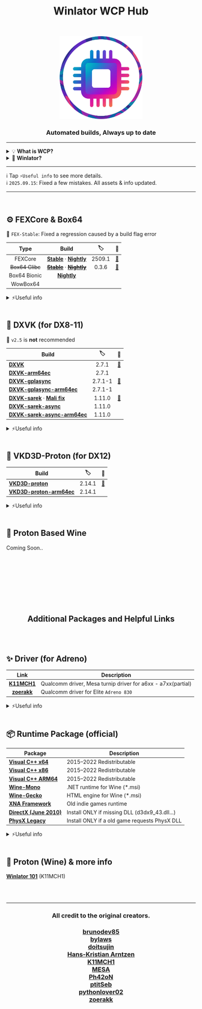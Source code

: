 <h1 align="center">Winlator WCP Hub</h1>
<br>

<p align="center">
  <img src="./img.png" alt="logoo" width="220">
</p>


<h3 align="center">Automated builds, Always up to date</h3>

---
<details>
  <summary>💡 <b>What is WCP?</b></summary>
  
- WCP is a custom component bundle for the Winlator ecosystem (originating from the Old Glibc fork, mainly used with CMod right now). It’s fundamentally a tar.zst archive with a .wcp extension.
- Even if WCP installs aren’t supported, you can just unpack it and use the contents anywhere if you know the basics.

</details>

<details>
  <summary>🤔 <b>Winlator?</b></summary>

## 🎮 Winlator

Winlator is an Android application started by brunodev85 that lets you run Windows (x86_64) applications using Wine and Box64/FEX.

| Type       | 🧠 |
|:------:|:------:|
| [**Official Winlator**](https://github.com/brunodev85/winlator) | Glibc |
| [**Winlator-Frost**](https://github.com/MrPhryaNikFrosty/Winlator-Frost) | Glibc |
| [**Winlator-AMod**](https://github.com/afeimod/winlator-mod) | Glibc |
| [**Winlator-CMod**](https://github.com/coffincolors/winlator) | Bionic |

| Runtime | Description |
|:-:|-|
|Glibc  | Official default. Wide compatibility, stable with solid performance. (Box64 Only) |
|Bionic | Android native. Faster, potential issues on low-spec devices. (FEX + Box64) |

- Although longjunyu2’s unofficial Glibc fork remains functional, it’s best to avoid using it.
- Discontinued or nightly(alpha) builds are not covered.
- CMod (bionic) offers the best controller support.

</details>

---

ℹ️ Tap ```⚡Useful info``` to see more details.<br>
ℹ️ ```2025.09.15```: Fixed a few mistakes. All assets & info updated. <br>

---
<br>

## ⚙️ FEXCore & Box64

📌 ```FEX-Stable```: Fixed a regression caused by a build flag error

| Type | Build | 🏷️ | 📜 |
|:------:|:------:|:------:|:------:|
| FEXCore | [**Stable**](https://github.com/Arihany/WinlatorWCPHub/releases/tag/FEXCore) · [**Nightly**](https://github.com/Arihany/WinlatorWCPHub/releases/tag/FEXCore-Nightly) | <!--fex--> 2509.1|<a href="https://github.com/FEX-Emu/FEX">🔗</a> |
| ~~Box64 Glibc~~ | [**~~Stable~~**](https://github.com/Arihany/WinlatorWCPHub/releases/tag/BOX64-STABLE) · [**~~Nightly~~**](https://github.com/Arihany/WinlatorWCPHub/releases/tag/BOX64-NIGHTLY) | <!--box64--> 0.3.6|<a href="https://github.com/ptitSeb/box64">🔗</a> |
| Box64 Bionic | [**Nightly**](https://github.com/Arihany/WinlatorWCPHub/releases/tag/BOX64-BIONIC-NIGHTLY)| | |
| WowBox64 | | | |

<details>
  <summary>⚡Useful info</summary>
<br>
  
| Type       | Description |
|:------:|-------------|
| **FEX**  | handles both 32-bit and 64-bit. Pairing it with ARM64EC-built graphics runtimes like DXVK/VKD3D can reduce x64 translation boundaries and further lower overhead. |
| **Box64** | power user friendly. Extensive dynarec tuning on top of a fast JIT and native-library bridges. |

- With the ```2509``` update, Unity game performance has improved on ```FEX``` as well.
- Unity games are generally more stable when run with ```Box64```.
- Basic ```Box64``` settings for unity games: ```STRONGMEM=1+``` ```CALLRET=0``` ```WEAKBARRIER=0~1```
- ```WEAKBARRIER``` can mitigate the performance hit from ```STRONGMEM```, but regressions or crashes have been reported depending on the build/version/game. If issues occur, set it to ```0```.

</details>
<br>

## 🧩 DXVK (for DX8-11)

📌 ```v2.5``` is **not** recommended

| Build | 🏷️ | 📜 |
|-------|:------:|:------:|
| [**DXVK**](https://github.com/Arihany/WinlatorWCPHub/releases/tag/DXVK) | <!--dxvk--> 2.7.1| <a href="https://github.com/doitsujin/dxvk">🔗</a> |
| [**DXVK-arm64ec**](https://github.com/Arihany/WinlatorWCPHub/releases/tag/DXVK-ARM64EC) | <!--arm64ec--> 2.7.1| |
| [**DXVK-gplasync**](https://github.com/Arihany/WinlatorWCPHub/releases/tag/DXVK-GPLASYNC) | <!--gplasync--> 2.7.1-1| <a href="https://gitlab.com/Ph42oN/dxvk-gplasync">🔗</a> |
| [**DXVK-gplasync-arm64ec**](https://github.com/Arihany/WinlatorWCPHub/releases/tag/DXVK-GPLASYNC-ARM64EC) | <!--gplasync-arm64ec--> 2.7.1-1| |
| [**DXVK-sarek**](https://github.com/Arihany/WinlatorWCPHub/releases/tag/DXVK-SAREK) · [**Mali fix**](https://github.com/Arihany/WinlatorWCPHub/releases/tag/DXVK-SAREK-MALIFIX) | <!--sarek--> 1.11.0| <a href="https://github.com/pythonlover02/DXVK-Sarek">🔗</a> |
| [**DXVK-sarek-async**](https://github.com/Arihany/WinlatorWCPHub/releases/tag/DXVK-SAREK-ASYNC) | <!--sarek-async--> 1.11.0| |
| [**DXVK-sarek-async-arm64ec**](https://github.com/Arihany/WinlatorWCPHub/releases/tag/DXVK-SAREK-ASYNC-ARM64EC) | <!--sarek-async-arm64ec--> 1.11.0| |

<details>
  <summary>⚡Useful info</summary>
<br> 

| Type       | Description    |
|:------:|-----------------|
| **Sarek**    | Backports for older Vulkan. Keeps DXVK usable on Vulkan 1.1/1.2 hardware, with practical tweaks for legacy GPUs. |
| **GPLAsync** | DXVK + async shader compilation + GPL cache to cut visible stutter during compilation. |
| **ARM64EC**  | Designed to run with ❗FEX❗ to minimize x64→ARM translation and reduce overhead. |

- As a general pick, go with ```DXVK-Sarek``` or ```DXVK 2.4.1```
- Recent ```GPLAsync``` builds may increase stuttering in certain games.
- In GPU-bound scenarios, ```ARM64EC``` has little to no impact on average FPS.
- If the game has a built-in frame limiter, use that. In some cases, ```DXVK_FRAME_RATE``` can introduce stutter.

</details>
<br>

## 🌌 VKD3D-Proton (for DX12)

| Build | 🏷️ | 📜 |
|-------|:------:|:------:|
| [**VKD3D-proton**](https://github.com/Arihany/WinlatorWCPHub/releases/tag/VKD3D-PROTON) | <!--vkd3d--> 2.14.1|<a href="https://github.com/HansKristian-Work/vkd3d-proton">🔗</a> |
| [**VKD3D-proton-arm64ec**](https://github.com/Arihany/WinlatorWCPHub/releases/tag/VKD3D-PROTON-ARM64EC) | <!--vkd3d-arm64ec--> 2.14.1| |

<details>
  <summary>⚡Useful info</summary>
<br>
  
| Type       | Description                                                   |
|:------:|---------------------------------------------------------------|
| **ARM64EC** | Designed to run with ❗FEX❗ to minimize x64→ARM translation and reduce overhead. |

- If it isn’t required, **leave the ```VKD3D feature level``` at its default**. Forcing a higher feature level can trigger different code paths and extra shader compilation, which may lead to stutter.
- You can limit the frame rate using: ```DXVK_FRAME_RATE``` or ```VKD3D_FRAME_RATE```
- If the game has a built-in frame limiter, use that. In some cases, ```..._FRAME_RATE``` can introduce stutter.

</details>
<br>

## 🍷 Proton Based Wine

Coming Soon..

<br><br><br>
---

<br>

<h2 align="center">Additional Packages and Helpful Links</h2>

<br><br>

## ✨ Driver (for Adreno)
| Link | Description |
|:-------:|------|
| [**K11MCH1**](https://github.com/K11MCH1/AdrenoToolsDrivers) | Qualcomm driver, Mesa turnip driver for a6xx - a7xx(partial) |
| [**zoerakk**](https://github.com/zoerakk/qualcomm-adreno-driver) | Qualcomm driver for Elite ```Adreno 830``` |

<details>
  <summary>⚡Useful info</summary>
<br> 
  
| Type       | Description                                                   |
|:------:|---------------------------------------------------------------|
| **Qualcomm driver**    | Extracted from the official Adreno driver of a recent device. Partially compatible with similar chipsets. Emulation may show reduced performance or rendering glitches. |
| **Mesa turnip driver** | Open source Mesa driver with broader Vulkan support and emulator friendly behavior. Often more compatible or stable across devices. Results vary by version and SoC. |

- There are no signs of ```Adreno 830``` support in freedreno/Turnip, and no upstream work has publicly started 😔

</details>
<br>


## 📦 Runtime Package (official)

| Package | Description |
|-------|-------------|
| [**Visual C++ x64**](https://aka.ms/vs/17/release/vc_redist.x64.exe) | 2015–2022 Redistributable |
| [**Visual C++ x86**](https://aka.ms/vs/17/release/vc_redist.x86.exe) | 2015–2022 Redistributable |
| [**Visual C++ ARM64**](https://aka.ms/vs/17/release/vc_redist.arm64.exe) | 2015–2022 Redistributable |
| [**Wine-Mono**](https://github.com/wine-mono/wine-mono/releases) | .NET runtime for Wine (*.msi) |
| [**Wine-Gecko**](https://dl.winehq.org/wine/wine-gecko/) | HTML engine for Wine (*.msi) |
| [**XNA Framework**](https://download.microsoft.com/download/a/c/2/ac2c903b-e6e8-42c2-9fd7-bebac362a930/xnafx40_redist.msi) | Old indie games runtime |
| [**DirectX (June 2010)**](https://download.microsoft.com/download/8/4/a/84a35bf1-dafe-4ae8-82af-ad2ae20b6b14/directx_Jun2010_redist.exe) | Install ONLY if missing DLL (d3dx9_43.dll...) |
| [**PhysX Legacy**](https://www.nvidia.com/content/DriverDownload-March2009/confirmation.php?url=/Windows/9.13.0604/PhysX-9.13.0604-SystemSoftware-Legacy.msi&lang=us&type=Other) | Install ONLY if a old game requests PhysX DLL |

<details>
  <summary>⚡Useful info</summary>
<br>

- If VC++ errors persist in an ARM64EC container, install ```Visual C++ ARM64```
- If older VC++ is needed, try an [**AIO package**](https://github.com/abbodi1406/vcredist). <br>
- May require the official [**.NET Framework**](https://dotnet.microsoft.com/ko-kr/download/dotnet-framework) instead of Mono.

</details>
<br>

## 🔁 Proton (Wine) & more info
[**Winlator 101**](https://github.com/K11MCH1/Winlator101) (K11MCH1)

<br><br>

---

<h3 align="center">All credit to the original creators.</h3><p align="center">
<h3 align="center">

[brunodev85](https://github.com/brunodev85)<br>
[bylaws](https://github.com/bylaws)<br>
[doitsujin](https://github.com/doitsujin)<br>
[Hans-Kristian Arntzen](https://github.com/HansKristian-Work)<br>
[K11MCH1](https://github.com/K11MCH1)<br>
[MESA](https://mesa3d.org/)<br>
[Ph42oN](https://gitlab.com/Ph42oN)<br>
[ptitSeb](https://github.com/ptitSeb)<br>
[pythonlover02](https://github.com/pythonlover02)<br>
[zoerakk](https://github.com/zoerakk)

</h3><p align="center">

